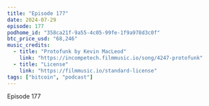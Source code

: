 ```yaml
---
title: "Episode 177"
date: 2024-07-29
episode: 177
podhome_id: "358ca21f-9a55-4c05-99fe-1f9a978d3c0f"
btc_price_usd: "68,246"
music_credits:
  - title: "Protofunk by Kevin MacLeod"
    link: "https://incompetech.filmmusic.io/song/4247-protofunk"
  - title: "License"
    link: "https://filmmusic.io/standard-license"
tags: ["bitcoin", "podcast"]
---
```


Episode 177